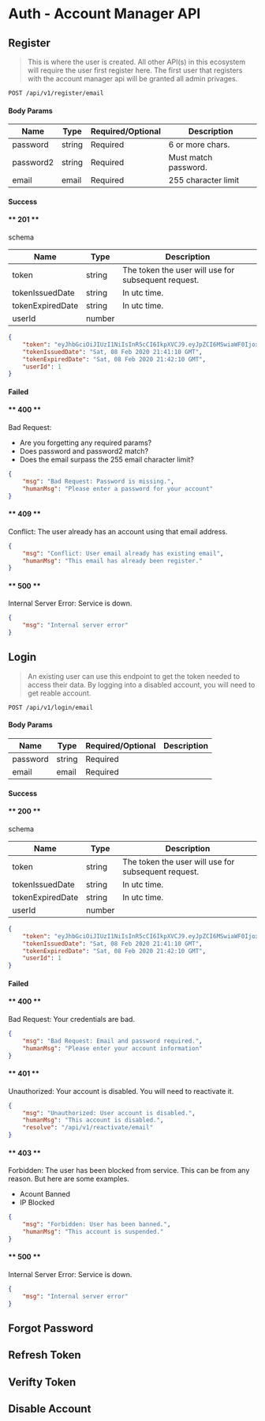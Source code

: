 # Auth - Account Manager API

<!-- ## Overview

> The account manager is responsible for managing the user's account, notifications, manage permissions, and profile. -->





## Register

> This is where the user is created. All other API(s) in this ecosystem will require the user first register here. The first user that registers with the account manager api will be granted all admin privages.

```endpoint
POST /api/v1/register/email
```

#### Body Params

| Name | Type | Required/Optional | Description|
|---|---|---|---|
| password | string | Required | 6 or more chars.|
| password2 | string | Required | Must match password.|
| email | email | Required | 255 character limit |

#### Success


<!-- tabs:start -->

#### ** 201 **

schema

| Name | Type | Description |
|---|---|---|
| token | string | The token the user will use for subsequent request. |
| tokenIssuedDate | string | In utc time. |
| tokenExpiredDate | string | In utc time. |
| userId | number | |



```json
{
    "token": "eyJhbGciOiJIUzI1NiIsInR5cCI6IkpXVCJ9.eyJpZCI6MSwiaWF0IjoxNTgxMTk4MDcwLCJleHAiOjE1ODEyNTgwNzB9.-doO4Ff_E_P70CGpplDYqRha9h6lz62glxJLTZGcE4I",
    "tokenIssuedDate": "Sat, 08 Feb 2020 21:41:10 GMT",
    "tokenExpiredDate": "Sat, 08 Feb 2020 21:42:10 GMT",
    "userId": 1
}
```


<!-- tabs:end -->



#### Failed

<!-- tabs:start -->

#### ** 400 **

Bad Request: 
* Are you forgetting any required params?
* Does password and password2 match?
* Does the email surpass the 255 email character limit?

```json
{
    "msg": "Bad Request: Password is missing.",
    "humanMsg": "Please enter a password for your account"
}
```

#### ** 409 **

Conflict:
The user already has an account using that email address.

```json
{
    "msg": "Conflict: User email already has existing email",
    "humanMsg": "This email has already been register."
}
```

#### ** 500 **

Internal Server Error:
Service is down.

```json
{
    "msg": "Internal server error"
}
```




<!-- tabs:end -->




## Login

> An existing user can use this endpoint to get the token needed to access their data. By logging into a disabled account, you will need to get reable account.

```endpoint
POST /api/v1/login/email
```

#### Body Params

| Name | Type | Required/Optional | Description|
|---|---|---|---|
| password | string | Required |  |
| email | email | Required |  |

#### Success


<!-- tabs:start -->

#### ** 200 **

schema

| Name | Type | Description |
|---|---|---|
| token | string | The token the user will use for subsequent request. |
| tokenIssuedDate | string | In utc time. |
| tokenExpiredDate | string | In utc time. |
| userId | number | |



```json
{
    "token": "eyJhbGciOiJIUzI1NiIsInR5cCI6IkpXVCJ9.eyJpZCI6MSwiaWF0IjoxNTgxMTk4MDcwLCJleHAiOjE1ODEyNTgwNzB9.-doO4Ff_E_P70CGpplDYqRha9h6lz62glxJLTZGcE4I",
    "tokenIssuedDate": "Sat, 08 Feb 2020 21:41:10 GMT",
    "tokenExpiredDate": "Sat, 08 Feb 2020 21:42:10 GMT",
    "userId": 1
}
```


<!-- tabs:end -->



#### Failed

<!-- tabs:start -->

#### ** 400 **

Bad Request: 
Your credentials are bad.

```json
{
    "msg": "Bad Request: Email and password required.",
    "humanMsg": "Please enter your account information"
}
```

#### ** 401 **

Unauthorized:
Your account is disabled. You will need to reactivate it.


```json
{
    "msg": "Unauthorized: User account is disabled.",
    "humanMsg": "This account is disabled.",
    "resolve": "/api/v1/reactivate/email"
}

```

#### ** 403 **

Forbidden:
The user has been blocked from service. This can be from any reason. But here are some examples.
* Acount Banned
* IP Blocked


```json
{
    "msg": "Forbidden: User has been banned.",
    "humanMsg": "This account is suspended."
}
```

#### ** 500 **

Internal Server Error:
Service is down.

```json
{
    "msg": "Internal server error"
}
```




<!-- tabs:end -->

## Forgot Password

## Refresh Token

## Verifty Token

## Disable Account